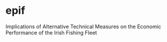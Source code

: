 # epif
Implications of Alternative Technical Measures on the Economic Performance of the Irish Fishing Fleet

